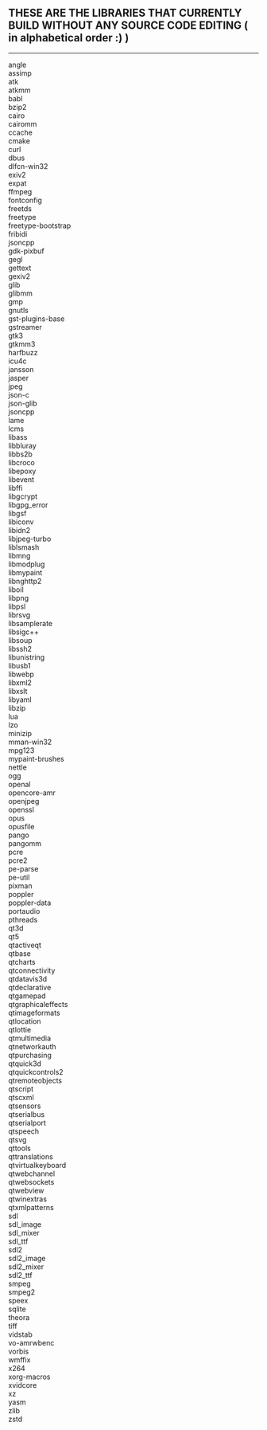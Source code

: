 ## THESE ARE THE LIBRARIES THAT CURRENTLY BUILD WITHOUT ANY SOURCE CODE EDITING ( in alphabetical order :) )

------------------------------------------------------------------------------------------------------------

angle \
assimp \
atk \
atkmm \
babl \
bzip2 \
cairo \
cairomm \
ccache \
cmake \
curl \
dbus \
dlfcn-win32 \
exiv2 \
expat \
ffmpeg \
fontconfig \
freetds \
freetype \
freetype-bootstrap \
fribidi \
jsoncpp \
gdk-pixbuf \
gegl \
gettext \
gexiv2 \
glib \
glibmm \
gmp \
gnutls \
gst-plugins-base \
gstreamer \
gtk3 \
gtkmm3 \
harfbuzz \
icu4c \
jansson \
jasper \
jpeg \
json-c \
json-glib \
jsoncpp \
lame \
lcms \
libass \
libbluray \
libbs2b \
libcroco \
libepoxy \
libevent \
libffi \
libgcrypt \
libgpg_error \
libgsf \
libiconv \
libidn2 \
libjpeg-turbo \
liblsmash \
libmng \
libmodplug \
libmypaint \
libnghttp2 \
liboil \
libpng \
libpsl \
librsvg \
libsamplerate \
libsigc++ \
libsoup \
libssh2 \
libunistring \
libusb1 \
libwebp \
libxml2 \
libxslt \
libyaml \
libzip \
lua \
lzo \
minizip \
mman-win32 \
mpg123 \
mypaint-brushes \
nettle \
ogg \
openal \
opencore-amr \
openjpeg \
openssl \
opus \
opusfile \
pango \
pangomm \
pcre \
pcre2 \
pe-parse \
pe-util \
pixman \
poppler \
poppler-data \
portaudio \
pthreads \
qt3d \
qt5 \
qtactiveqt \
qtbase \
qtcharts \
qtconnectivity \
qtdatavis3d \
qtdeclarative \
qtgamepad \
qtgraphicaleffects \
qtimageformats \
qtlocation \
qtlottie \
qtmultimedia \
qtnetworkauth \
qtpurchasing \
qtquick3d \
qtquickcontrols2 \
qtremoteobjects \
qtscript \
qtscxml \
qtsensors \
qtserialbus \
qtserialport \
qtspeech \
qtsvg \
qttools \
qttranslations \
qtvirtualkeyboard \
qtwebchannel \
qtwebsockets \
qtwebview \
qtwinextras \
qtxmlpatterns \
sdl \
sdl_image \
sdl_mixer \
sdl_ttf \
sdl2 \
sdl2_image \
sdl2_mixer \
sdl2_ttf \
smpeg \
smpeg2 \
speex \
sqlite \
theora \
tiff \
vidstab \
vo-amrwbenc \
vorbis \
wmffix \
x264 \
xorg-macros \
xvidcore \
xz \
yasm \
zlib \
zstd
